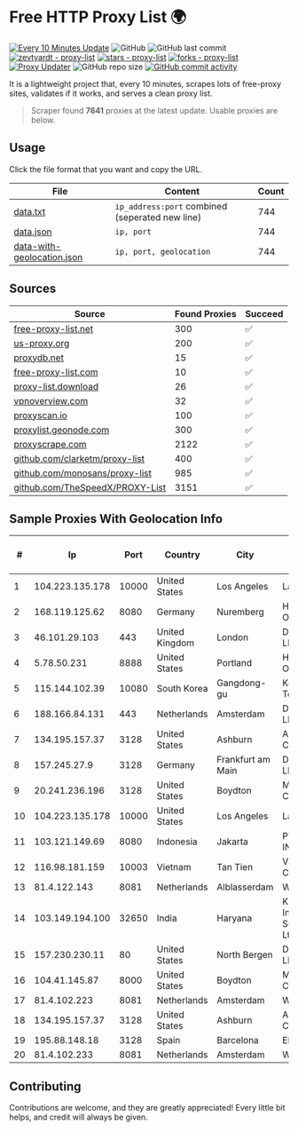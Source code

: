 
# Free HTTP Proxy List 🌍

[![Every 10 Minutes Update](https://github.com/mertguvencli/http-proxy-list/actions/workflows/main.yml/badge.svg?branch=main)](https://github.com/mertguvencli/http-proxy-list/actions/workflows/main.yml)
![GitHub](https://img.shields.io/github/license/mertguvencli/http-proxy-list)
![GitHub last commit](https://img.shields.io/github/last-commit/mertguvencli/http-proxy-list)
[![zevtyardt - proxy-list](https://img.shields.io/static/v1?label=zevtyardt&message=proxy-list&color=blue&logo=github)](https://github.com/zevtyardt/proxy-list "Go to GitHub repo")
[![stars - proxy-list](https://img.shields.io/github/stars/zevtyardt/proxy-list?style=social)](https://github.com/zevtyardt/proxy-list)
[![forks - proxy-list](https://img.shields.io/github/forks/zevtyardt/proxy-list?style=social)](https://github.com/zevtyardt/proxy-list)
[![Proxy Updater](https://github.com/zevtyardt/proxy-list/workflows/Proxy%20Updater/badge.svg)](https://github.com/zevtyardt/proxy-list/actions?query=workflow:"Proxy+Updater")
![GitHub repo size](https://img.shields.io/github/repo-size/zevtyardt/proxy-list)
[![GitHub commit activity](https://img.shields.io/github/commit-activity/m/zevtyardt/proxy-list?logo=commits)](https://github.com/zevtyardt/proxy-list/commits/main)

It is a lightweight project that, every 10 minutes, scrapes lots of free-proxy sites, validates if it works, and serves a clean proxy list.

> Scraper found **7641** proxies at the latest update. Usable proxies are below.

## Usage

Click the file format that you want and copy the URL.

|File|Content|Count|
|----|-------|-----|
|[data.txt](https://raw.githubusercontent.com/mertguvencli/http-proxy-list/main/proxy-list/data.txt)|`ip_address:port` combined (seperated new line)|744|
|[data.json](https://raw.githubusercontent.com/mertguvencli/http-proxy-list/main/proxy-list/data.json)|`ip, port`|744|
|[data-with-geolocation.json](https://raw.githubusercontent.com/mertguvencli/http-proxy-list/main/proxy-list/data-with-geolocation.json)|`ip, port, geolocation`|744|

## Sources

|Source|Found Proxies|Succeed|
|------|-------------|-------|
|[free-proxy-list.net](https://free-proxy-list.net)|300|✅|
|[us-proxy.org](https://www.us-proxy.org)|200|✅|
|[proxydb.net](http://proxydb.net)|15|✅|
|[free-proxy-list.com](https://free-proxy-list.com/?page=&port=&type%5B%5D=http&type%5B%5D=https&up_time=0&search=Search)|10|✅|
|[proxy-list.download](https://www.proxy-list.download/HTTP)|26|✅|
|[vpnoverview.com](https://vpnoverview.com/privacy/anonymous-browsing/free-proxy-servers)|32|✅|
|[proxyscan.io](https://www.proxyscan.io)|100|✅|
|[proxylist.geonode.com](https://proxylist.geonode.com/api/proxy-list?limit=300&page=1&sort_by=lastChecked&sort_type=desc&protocols=http,https)|300|✅|
|[proxyscrape.com](https://api.proxyscrape.com/v2/?request=displayproxies&protocol=http&timeout=10000&country=all&ssl=all&anonymity=all)|2122|✅|
|[github.com/clarketm/proxy-list](https://raw.githubusercontent.com/clarketm/proxy-list/master/proxy-list-raw.txt)|400|✅|
|[github.com/monosans/proxy-list](https://raw.githubusercontent.com/monosans/proxy-list/main/proxies/http.txt)|985|✅|
|[github.com/TheSpeedX/PROXY-List](https://raw.githubusercontent.com/TheSpeedX/PROXY-List/master/http.txt)|3151|✅|


## Sample Proxies With Geolocation Info

|#|Ip|Port|Country|City|Internet Service Provider|
|-|--|----|-------|----|-------------------------|
|1|104.223.135.178|10000|United States|Los Angeles|LayerHost|
|2|168.119.125.62|8080|Germany|Nuremberg|Hetzner Online GmbH|
|3|46.101.29.103|443|United Kingdom|London|DigitalOcean, LLC|
|4|5.78.50.231|8888|United States|Portland|Hetzner Online GmbH|
|5|115.144.102.39|10080|South Korea|Gangdong-gu|Korea Telecom|
|6|188.166.84.131|443|Netherlands|Amsterdam|DigitalOcean, LLC|
|7|134.195.157.37|3128|United States|Ashburn|AB E-Commerce|
|8|157.245.27.9|3128|Germany|Frankfurt am Main|DigitalOcean, LLC|
|9|20.241.236.196|3128|United States|Boydton|Microsoft Corporation|
|10|104.223.135.178|10000|United States|Los Angeles|LayerHost|
|11|103.121.149.69|8080|Indonesia|Jakarta|PT EMERIO INDONESIA|
|12|116.98.181.159|10003|Vietnam|Tan Tien|Viettel Corporation|
|13|81.4.122.143|8081|Netherlands|Alblasserdam|WeservIT|
|14|103.149.194.100|32650|India|Haryana|Kavya Internet Services Pvt Ltd|
|15|157.230.230.11|80|United States|North Bergen|DigitalOcean, LLC|
|16|104.41.145.87|8000|United States|Boydton|Microsoft Corporation|
|17|81.4.102.223|8081|Netherlands|Amsterdam|WeservIT|
|18|134.195.157.37|3128|United States|Ashburn|AB E-Commerce|
|19|195.88.148.18|3128|Spain|Barcelona|Elstir S.L.|
|20|81.4.102.233|8081|Netherlands|Amsterdam|WeservIT|



## Contributing

Contributions are welcome, and they are greatly appreciated! Every
little bit helps, and credit will always be given.

